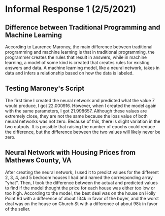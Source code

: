 # Informal Response 1 (2/5/2021)

## Difference between Traditional Programming and Machine Learning

According to Laurence Maroney, the main difference between traditional programming and machine learning is that in traditional programming, the programmer creates the rules that result in answers, while in machine learning, a model of some kind is created that creates rules for existing answers and data. A machine learning model, like a neural network, takes in data and infers a relationship based on how the data is labeled. 

## Testing Maroney's Script

The first time I created the neural network and predicted what the value 7 would produce, I got 22.000916. However, when I created the model again with the same parameters, I got 21.998657. Although these values are extremely close, they are not the same because the loss value of both neural networks was not zero. Because of this, there is slight variation in the two outputs. It is possible that raising the number of epochs could reduce the difference, but the difference between the two values will likely never be zero.

## Neural Network with Housing Prices from Mathews County, VA

After creating the neural network, I used it to predict values for the different 2, 3, 4, and 5 bedroom houses I had and named the corresponding array "yhat". Then, I took the difference between the actual and predicted values to find if the model thought the price for each house was either too low or too high. According to the model, the best deal was on the house on Holly Point Rd with a difference of about 134k in favor of the buyer, and the worst deal was on the house on Church St with a difference of about 98k in favor of the seller. 
